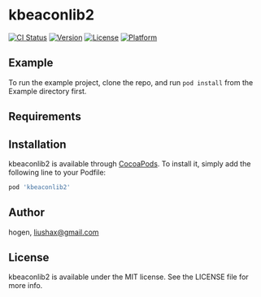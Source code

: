 # kbeaconlib2

[![CI Status](https://img.shields.io/travis/liushax@gmail.com/kbeaconlib2.svg?style=flat)](https://travis-ci.org/liushax@gmail.com/kbeaconlib2)
[![Version](https://img.shields.io/cocoapods/v/kbeaconlib2.svg?style=flat)](https://cocoapods.org/pods/kbeaconlib2)
[![License](https://img.shields.io/cocoapods/l/kbeaconlib2.svg?style=flat)](https://cocoapods.org/pods/kbeaconlib2)
[![Platform](https://img.shields.io/cocoapods/p/kbeaconlib2.svg?style=flat)](https://cocoapods.org/pods/kbeaconlib2)

## Example

To run the example project, clone the repo, and run `pod install` from the Example directory first.

## Requirements

## Installation

kbeaconlib2 is available through [CocoaPods](https://cocoapods.org). To install
it, simply add the following line to your Podfile:

```ruby
pod 'kbeaconlib2'
```

## Author

hogen, liushax@gmail.com

## License

kbeaconlib2 is available under the MIT license. See the LICENSE file for more info.
